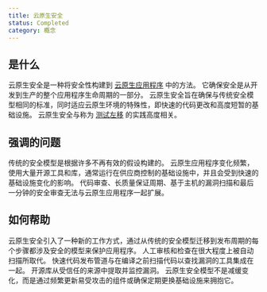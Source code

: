 ```yaml
---
title: 云原生安全
status: Completed
category: 概念
---
```


## 是什么

云原生安全是一种将安全性构建到 [云原生应用程序](/cloud_native_apps/) 中的方法。
它确保安全是从开发到生产的整个应用程序生命周期的一部分。
云原生安全旨在确保与传统安全模型相同的标准，同时适应云原生环境的特殊性，即快速的代码更改和高度短暂的基础设施。
云原生安全与称为 [测试左移](/devsecops/) 的实践高度相关。

## 强调的问题

传统的安全模型是根据许多不再有效的假设构建的。
云原生应用程序变化频繁，使用大量开源工具和库，通常运行在供应商控制的基础设施中，并且会受到快速的基础设施变化的影响。
代码审查、长质量保证周期、基于主机的漏洞扫描和最后一分钟的安全审查无法与云原生应用程序一起扩展。

## 如何帮助

云原生安全引入了一种新的工作方式，通过从传统的安全模型迁移到发布周期的每个步骤都涉及安全的模型来保护应用程序。
人工审核和检查在很大程度上被自动扫描所取代。
快速代码发布管道与在编译之前扫描代码以查找漏洞的工具集成在一起。
开源库从受信任的来源中提取并监控漏洞。
云原生安全模型不是减缓变化，而是通过频繁更新易受攻击的组件或确保定期更换基础设施来拥抱它。
